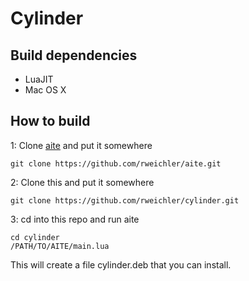 # Cylinder

## Build dependencies

* LuaJIT
* Mac OS X

## How to build

1: Clone [aite](https://github.com/rweichler/aite) and put it somewhere

```
git clone https://github.com/rweichler/aite.git
```

2: Clone this and put it somewhere

```
git clone https://github.com/rweichler/cylinder.git
```

3: cd into this repo and run aite

```
cd cylinder
/PATH/TO/AITE/main.lua
```

This will create a file cylinder.deb that you can install.

